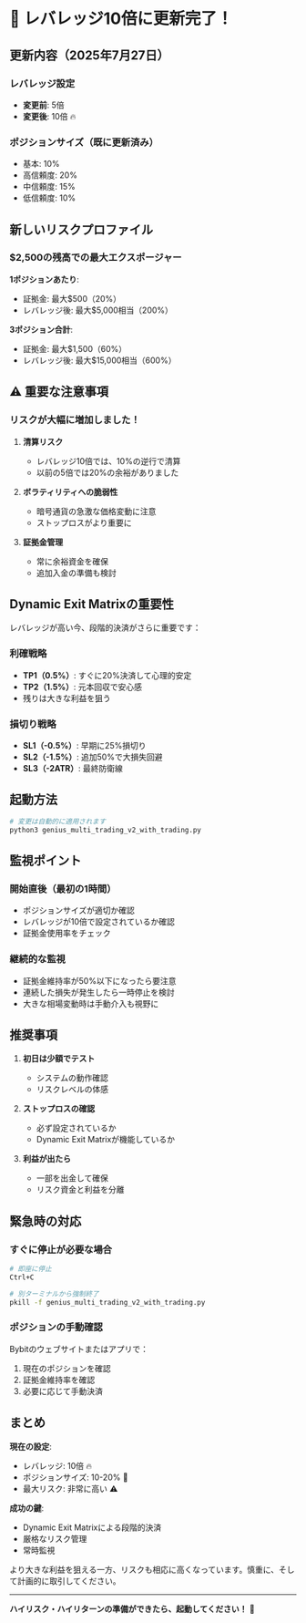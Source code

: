 # 🚀 レバレッジ10倍に更新完了！

## 更新内容（2025年7月27日）

### レバレッジ設定
- **変更前**: 5倍
- **変更後**: 10倍 🔥

### ポジションサイズ（既に更新済み）
- 基本: 10%
- 高信頼度: 20%
- 中信頼度: 15%
- 低信頼度: 10%

## 新しいリスクプロファイル

### $2,500の残高での最大エクスポージャー

**1ポジションあたり**:
- 証拠金: 最大$500（20%）
- レバレッジ後: 最大$5,000相当（200%）

**3ポジション合計**:
- 証拠金: 最大$1,500（60%）
- レバレッジ後: 最大$15,000相当（600%）

## ⚠️ 重要な注意事項

### リスクが大幅に増加しました！

1. **清算リスク**
   - レバレッジ10倍では、10%の逆行で清算
   - 以前の5倍では20%の余裕がありました

2. **ボラティリティへの脆弱性**
   - 暗号通貨の急激な価格変動に注意
   - ストップロスがより重要に

3. **証拠金管理**
   - 常に余裕資金を確保
   - 追加入金の準備も検討

## Dynamic Exit Matrixの重要性

レバレッジが高い今、段階的決済がさらに重要です：

### 利確戦略
- **TP1（0.5%）**: すぐに20%決済して心理的安定
- **TP2（1.5%）**: 元本回収で安心感
- 残りは大きな利益を狙う

### 損切り戦略
- **SL1（-0.5%）**: 早期に25%損切り
- **SL2（-1.5%）**: 追加50%で大損失回避
- **SL3（-2ATR）**: 最終防衛線

## 起動方法

```bash
# 変更は自動的に適用されます
python3 genius_multi_trading_v2_with_trading.py
```

## 監視ポイント

### 開始直後（最初の1時間）
- ポジションサイズが適切か確認
- レバレッジが10倍で設定されているか確認
- 証拠金使用率をチェック

### 継続的な監視
- 証拠金維持率が50%以下になったら要注意
- 連続した損失が発生したら一時停止を検討
- 大きな相場変動時は手動介入も視野に

## 推奨事項

1. **初日は少額でテスト**
   - システムの動作確認
   - リスクレベルの体感

2. **ストップロスの確認**
   - 必ず設定されているか
   - Dynamic Exit Matrixが機能しているか

3. **利益が出たら**
   - 一部を出金して確保
   - リスク資金と利益を分離

## 緊急時の対応

### すぐに停止が必要な場合
```bash
# 即座に停止
Ctrl+C

# 別ターミナルから強制終了
pkill -f genius_multi_trading_v2_with_trading.py
```

### ポジションの手動確認
Bybitのウェブサイトまたはアプリで：
1. 現在のポジションを確認
2. 証拠金維持率を確認
3. 必要に応じて手動決済

## まとめ

**現在の設定**:
- レバレッジ: 10倍 🔥
- ポジションサイズ: 10-20% 💪
- 最大リスク: 非常に高い ⚠️

**成功の鍵**:
- Dynamic Exit Matrixによる段階的決済
- 厳格なリスク管理
- 常時監視

より大きな利益を狙える一方、リスクも相応に高くなっています。慎重に、そして計画的に取引してください。

---

**ハイリスク・ハイリターンの準備ができたら、起動してください！** 🚀
